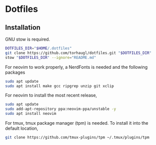 # Dotfiles

## Installation
GNU stow is required.
```sh
DOTFILES_DIR="$HOME/.dotfiles"
git clone https://github.com/torhaugl/dotfiles.git "$DOTFILES_DIR"
stow "$DOTFILES_DIR" --ignore="README.md"
```

For neovim to work properly, a NerdFonts is needed and the following packages
```sh
sudo apt update
sudo apt install make gcc ripgrep unzip git xclip
```

For neovim to install the most recent release,
```sh
sudo apt update
sudo add-apt-repository ppa:neovim-ppa/unstable -y
sudo apt install neovim
```


For tmux, tmux package manager (tpm) is needed. To install it into the 
default location,
```sh
git clone https://github.com/tmux-plugins/tpm ~/.tmux/plugins/tpm
```
